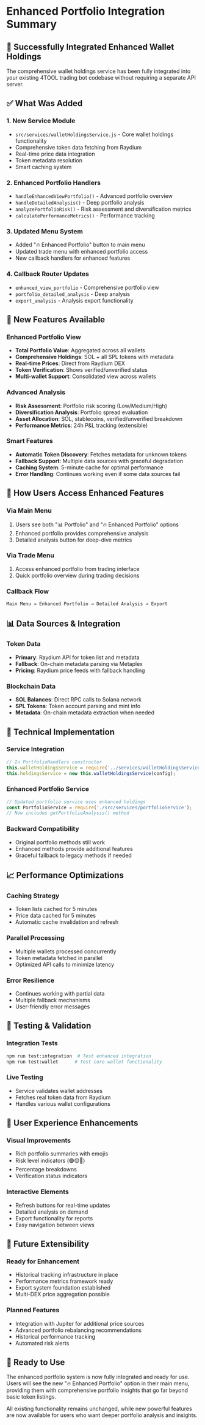 # Enhanced Portfolio Integration Summary

## 🎉 Successfully Integrated Enhanced Wallet Holdings

The comprehensive wallet holdings service has been fully integrated into your existing 4TOOL trading bot codebase without requiring a separate API server.

## ✅ What Was Added

### 1. **New Service Module**
- `src/services/walletHoldingsService.js` - Core wallet holdings functionality
- Comprehensive token data fetching from Raydium
- Real-time price data integration
- Token metadata resolution
- Smart caching system

### 2. **Enhanced Portfolio Handlers**
- `handleEnhancedViewPortfolio()` - Advanced portfolio overview
- `handleDetailedAnalysis()` - Deep portfolio analysis
- `analyzePortfolioRisk()` - Risk assessment and diversification metrics
- `calculatePerformanceMetrics()` - Performance tracking

### 3. **Updated Menu System**
- Added "🔥 Enhanced Portfolio" button to main menu
- Updated trade menu with enhanced portfolio access
- New callback handlers for enhanced features

### 4. **Callback Router Updates**
- `enhanced_view_portfolio` - Comprehensive portfolio view
- `portfolio_detailed_analysis` - Deep analysis
- `export_analysis` - Analysis export functionality

## 🚀 New Features Available

### **Enhanced Portfolio View**
- **Total Portfolio Value**: Aggregated across all wallets
- **Comprehensive Holdings**: SOL + all SPL tokens with metadata
- **Real-time Prices**: Direct from Raydium DEX
- **Token Verification**: Shows verified/unverified status
- **Multi-wallet Support**: Consolidated view across wallets

### **Advanced Analysis**
- **Risk Assessment**: Portfolio risk scoring (Low/Medium/High)
- **Diversification Analysis**: Portfolio spread evaluation
- **Asset Allocation**: SOL, stablecoins, verified/unverified breakdown
- **Performance Metrics**: 24h P&L tracking (extensible)

### **Smart Features**
- **Automatic Token Discovery**: Fetches metadata for unknown tokens
- **Fallback Support**: Multiple data sources with graceful degradation
- **Caching System**: 5-minute cache for optimal performance
- **Error Handling**: Continues working even if some data sources fail

## 🎯 How Users Access Enhanced Features

### **Via Main Menu**
1. Users see both "📊 Portfolio" and "🔥 Enhanced Portfolio" options
2. Enhanced portfolio provides comprehensive analysis
3. Detailed analysis button for deep-dive metrics

### **Via Trade Menu**
1. Access enhanced portfolio from trading interface
2. Quick portfolio overview during trading decisions

### **Callback Flow**
```
Main Menu → Enhanced Portfolio → Detailed Analysis → Export
```

## 📊 Data Sources & Integration

### **Token Data**
- **Primary**: Raydium API for token list and metadata
- **Fallback**: On-chain metadata parsing via Metaplex
- **Pricing**: Raydium price feeds with fallback handling

### **Blockchain Data**
- **SOL Balances**: Direct RPC calls to Solana network
- **SPL Tokens**: Token account parsing and mint info
- **Metadata**: On-chain metadata extraction when needed

## 🔧 Technical Implementation

### **Service Integration**
```javascript
// In PortfolioHandlers constructor
this.walletHoldingsService = require('../services/walletHoldingsService');
this.holdingsService = new this.walletHoldingsService(config);
```

### **Enhanced Portfolio Service**
```javascript
// Updated portfolio service uses enhanced holdings
const PortfolioService = require('./src/services/portfolioService');
// Now includes getPortfolioAnalysis() method
```

### **Backward Compatibility**
- Original portfolio methods still work
- Enhanced methods provide additional features
- Graceful fallback to legacy methods if needed

## 📈 Performance Optimizations

### **Caching Strategy**
- Token lists cached for 5 minutes
- Price data cached for 5 minutes
- Automatic cache invalidation and refresh

### **Parallel Processing**
- Multiple wallets processed concurrently
- Token metadata fetched in parallel
- Optimized API calls to minimize latency

### **Error Resilience**
- Continues working with partial data
- Multiple fallback mechanisms
- User-friendly error messages

## 🚦 Testing & Validation

### **Integration Tests**
```bash
npm run test:integration  # Test enhanced integration
npm run test:wallet      # Test core wallet functionality
```

### **Live Testing**
- Service validates wallet addresses
- Fetches real token data from Raydium
- Handles various wallet configurations

## 🎨 User Experience Enhancements

### **Visual Improvements**
- Rich portfolio summaries with emojis
- Risk level indicators (🟢🟡🔴)
- Percentage breakdowns
- Verification status indicators

### **Interactive Elements**
- Refresh buttons for real-time updates
- Detailed analysis on demand
- Export functionality for reports
- Easy navigation between views

## 🔮 Future Extensibility

### **Ready for Enhancement**
- Historical tracking infrastructure in place
- Performance metrics framework ready
- Export system foundation established
- Multi-DEX price aggregation possible

### **Planned Features**
- Integration with Jupiter for additional price sources
- Advanced portfolio rebalancing recommendations
- Historical performance tracking
- Automated risk alerts

## 🏁 Ready to Use

The enhanced portfolio system is now fully integrated and ready for use. Users will see the new "🔥 Enhanced Portfolio" option in their main menu, providing them with comprehensive portfolio insights that go far beyond basic token listings.

All existing functionality remains unchanged, while new powerful features are now available for users who want deeper portfolio analysis and insights.
